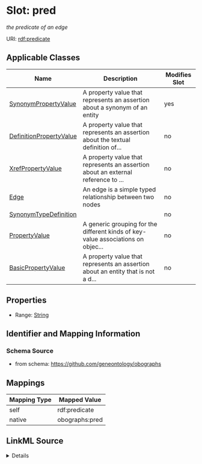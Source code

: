 

# Slot: pred


_the predicate of an edge_





URI: [rdf:predicate](http://www.w3.org/1999/02/22-rdf-syntax-ns#predicate)



<!-- no inheritance hierarchy -->





## Applicable Classes

| Name | Description | Modifies Slot |
| --- | --- | --- |
| [SynonymPropertyValue](SynonymPropertyValue.md) | A property value that represents an assertion about a synonym of an entity |  yes  |
| [DefinitionPropertyValue](DefinitionPropertyValue.md) | A property value that represents an assertion about the textual definition of... |  no  |
| [XrefPropertyValue](XrefPropertyValue.md) | A property value that represents an assertion about an external reference to ... |  no  |
| [Edge](Edge.md) | An edge is a simple typed relationship between two nodes |  no  |
| [SynonymTypeDefinition](SynonymTypeDefinition.md) |  |  no  |
| [PropertyValue](PropertyValue.md) | A generic grouping for the different kinds of key-value associations on objec... |  no  |
| [BasicPropertyValue](BasicPropertyValue.md) | A property value that represents an assertion about an entity that is not a d... |  no  |







## Properties

* Range: [String](String.md)





## Identifier and Mapping Information







### Schema Source


* from schema: https://github.com/geneontology/obographs




## Mappings

| Mapping Type | Mapped Value |
| ---  | ---  |
| self | rdf:predicate |
| native | obographs:pred |




## LinkML Source

<details>
```yaml
name: pred
description: the predicate of an edge
from_schema: https://github.com/geneontology/obographs
rank: 1000
slot_uri: rdf:predicate
alias: pred
domain_of:
- Edge
- SynonymPropertyValue
- PropertyValue
- SynonymTypeDefinition
range: string

```
</details>
